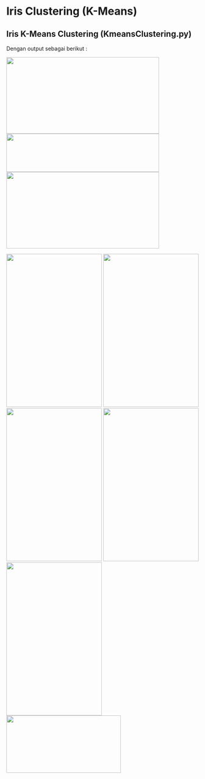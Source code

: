 # Iris Clustering (K-Means)

## Iris K-Means Clustering (KmeansClustering.py)
Dengan output sebagai berikut :

<img src="https://user-images.githubusercontent.com/52452132/121651750-28fd7780-cac5-11eb-85fa-cb9396ead75c.PNG" width="400" height="200"> 
<img src="https://user-images.githubusercontent.com/52452132/121651752-2a2ea480-cac5-11eb-8a6a-a5054201e30c.PNG" width="400" height="100"> 
<img src="https://user-images.githubusercontent.com/52452132/121651755-2ac73b00-cac5-11eb-8d1a-ad1fd578b845.PNG" width="400" height="200">

<img src="https://user-images.githubusercontent.com/52452132/121651757-2ac73b00-cac5-11eb-99e7-49d147f9780f.PNG" width="250" height="400"> <img src="https://user-images.githubusercontent.com/52452132/121651760-2b5fd180-cac5-11eb-8d23-c6e98ede821d.PNG" width="250" height="400"> <img src="https://user-images.githubusercontent.com/52452132/121651762-2bf86800-cac5-11eb-97e1-17e619197e2c.PNG" width="250" height="400"> <img src="https://user-images.githubusercontent.com/52452132/121651764-2bf86800-cac5-11eb-8e0b-fbf8a194918c.PNG" width="250" height="400"> <img src="https://user-images.githubusercontent.com/52452132/121651765-2c90fe80-cac5-11eb-8dc2-ee7334d51434.PNG" width="250" height="400">
<img src="https://user-images.githubusercontent.com/52452132/121651770-2d299500-cac5-11eb-9c2d-c84561e16ce1.PNG" width="300" height="150">


